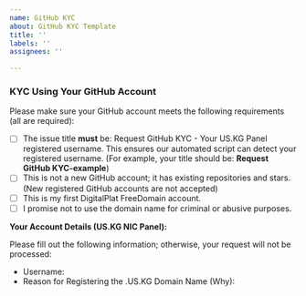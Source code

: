 ```yaml
---
name: GitHub KYC
about: GitHub KYC Template
title: ''
labels: ''
assignees: ''

---
```


### KYC Using Your GitHub Account

Please make sure your GitHub account meets the following requirements (all are required):

- [ ] The issue title **must** be: Request GitHub KYC - Your US.KG Panel registered username. This ensures our automated script can detect your registered username. (For example, your title should be:  **Request GitHub KYC-example**)
- [ ] This is not a new GitHub account; it has existing repositories and stars. (New registered GitHub accounts are not accepted)
- [ ] This is my first DigitalPlat FreeDomain account.
- [ ] I promise not to use the domain name for criminal or abusive purposes. 

**Your Account Details (US.KG NIC Panel):**

Please fill out the following information; otherwise, your request will not be processed:

- Username: 
- Reason for Registering the .US.KG Domain Name (Why):
